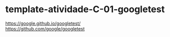 # template-atividade-C-01-googletest
https://google.github.io/googletest/ \
https://github.com/google/googletest